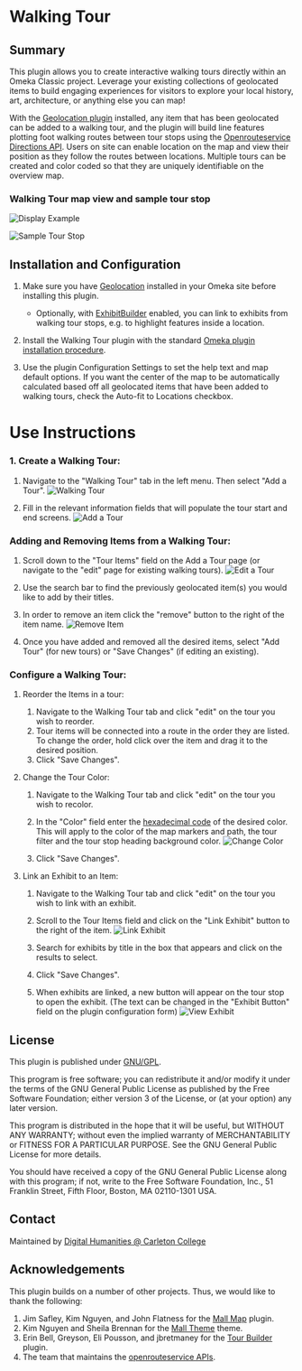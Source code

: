 # Walking Tour

## Summary

This plugin allows you to create interactive walking tours directly within an Omeka Classic project. Leverage your existing collections of geolocated items to build engaging experiences for visitors to explore your local history, art, architecture, or anything else you can map!

With the [Geolocation plugin](https://omeka.org/classic/plugins/Geolocation/) installed, any item that has been geolocated can be added to a walking tour, and the plugin will build line features plotting foot walking routes between tour stops using the [Openrouteservice Directions API](https://openrouteservice.org/dev/#/api-docs/directions%20service). Users on site can enable location on the map and view their position as they follow the routes between locations. Multiple tours can be created and color coded so that they are uniquely identifiable on the overview map. 

### Walking Tour map view and sample tour stop 

![Display Example](https://github.com/DigitalCarleton/WalkingTour/raw/master/images/walkingTourImg.png)

![Sample Tour Stop](https://github.com/DigitalCarleton/WalkingTour/raw/master/images/SampleTourStop.png)

## Installation and Configuration

1. Make sure you have [Geolocation](https://omeka.org/classic/plugins/Geolocation/) installed in your Omeka site before installing this plugin.
    * Optionally, with [ExhibitBuilder](https://omeka.org/classic/docs/Plugins/ExhibitBuilder/) enabled, you can link to exhibits from walking tour stops, e.g. to highlight features inside a location.

2. Install the Walking Tour plugin with the standard [Omeka plugin installation procedure](https://omeka.org/classic/docs/Admin/Adding_and_Managing_Plugins/#installing-a-plugin).

3. Use the plugin Configuration Settings to set the help text and map default options. If you want the center of the map to be automatically calculated based off all geolocated items that have been added to walking tours, check the Auto-fit to Locations checkbox.

# Use Instructions

### 1. Create a Walking Tour:
   
1. Navigate to the "Walking Tour" tab in the left menu. Then select "Add a Tour". 
![Walking Tour](https://github.com/DigitalCarleton/WalkingTour/raw/master/images/WakingTourTab.png)

2. Fill in the relevant information fields that will populate the tour start and end screens.
![Add a Tour](https://github.com/DigitalCarleton/WalkingTour/raw/master/images/AddATour.png)

### Adding and Removing Items from a Walking Tour:

1. Scroll down to the "Tour Items" field on the Add a Tour page (or navigate to the "edit" page for existing walking tours).
![Edit a Tour](https://github.com/DigitalCarleton/WalkingTour/raw/master/images/EditTour.png)

2. Use the search bar to find the previously geolocated item(s) you would like to add by their titles. 
3. In order to remove an item click the "remove" button to the right of the item name.
![Remove Item](https://github.com/DigitalCarleton/WalkingTour/raw/master/images/RemoveItem.png)

4. Once you have added and removed all the desired items, select "Add Tour" (for new tours) or "Save Changes" (if editing an existing).

### Configure a Walking Tour:
  
1. Reorder the Items in a tour: 
    1. Navigate to the Walking Tour tab and click "edit" on the tour you wish to reorder.
    2. Tour items will be connected into a route in the order they are listed. To change the order, hold click over the item and drag it to the desired position.
    3. Click "Save Changes".

2. Change the Tour Color: 
    1. Navigate to the Walking Tour tab and click "edit" on the tour you wish to recolor.
    2. In the "Color" field enter the [hexadecimal code](https://www.w3schools.com/colors/colors_picker.asp) of the desired color. This will apply to the color of the map markers and path, the tour filter and the tour stop heading background color.
    ![Change Color](https://github.com/DigitalCarleton/WalkingTour/raw/master/images/ChangeColor.png)

    3. Click "Save Changes".

4. Link an Exhibit to an Item:
    1. Navigate to the Walking Tour tab and click "edit" on the tour you wish to link with an exhibit.
    2. Scroll to the Tour Items field and click on the "Link Exhibit" button to the right of the item.
    ![Link Exhibit](https://github.com/DigitalCarleton/WalkingTour/raw/master/images/LinkExhibit.png)

    3. Search for exhibits by title in the box that appears and click on the results to select.
    4. Click "Save Changes".
    5. When exhibits are linked, a new button will appear on the tour stop to open the exhibit. (The text can be changed in the "Exhibit Button" field on the plugin configuration form)
    ![View Exhibit](https://github.com/DigitalCarleton/WalkingTour/raw/master/images/ViewExhibit.png) 

## License

This plugin is published under [GNU/GPL](https://www.gnu.org/licenses/gpl-3.0.html).

This program is free software; you can redistribute it and/or modify it under the terms of the GNU General Public License as published by the Free Software Foundation; either version 3 of the License, or (at your option) any later version.

This program is distributed in the hope that it will be useful, but WITHOUT ANY WARRANTY; without even the implied warranty of MERCHANTABILITY or FITNESS FOR A PARTICULAR PURPOSE. See the GNU General Public License for more details.

You should have received a copy of the GNU General Public License along with this program; if not, write to the Free Software Foundation, Inc., 51 Franklin Street, Fifth Floor, Boston, MA 02110-1301 USA.

## Contact

Maintained by [Digital Humanities @ Carleton College](https://www.carleton.edu/digital-humanities/)

 
## Acknowledgements
This plugin builds on a number of other projects. Thus, we would like to thank the following:

1. Jim Safley, Kim Nguyen, and John Flatness for the [Mall Map](https://github.com/omeka/MallMap.git) plugin.
2. Kim Nguyen and Sheila Brennan for the [Mall Theme](https://github.com/chnm/mall-theme.git) theme.
3. Erin Bell, Greyson, Eli Pousson, and jbretmaney for the [Tour Builder](https://github.com/CPHDH/Curatescape/tree/master/plugins/TourBuilder) plugin.
4. The team that maintains the [openrouteservice APIs](https://openrouteservice.org).
